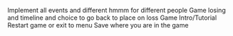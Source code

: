 Implement all events and different hmmm for different people
Game losing and timeline and choice to go back to place on loss
Game Intro/Tutorial
Restart game or exit to menu
Save where you are in the game